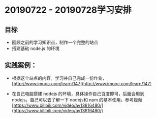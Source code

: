 # 20190722 - 20190728学习安排

## 目标 

- 回顾之前的学习知识点，制作一个完整的站点
- 搭建基础 node.js 的环境

## 实践案例：

- 根据这个站点的内容，学习并自己完成一份作业，[http://www.imooc.com/learn/147](http://www.imooc.com/learn/147)

- 在自己电脑搭建 nodejs 的环境，具体操作自己百度即可，后面会用到 nodejs。自己可以去了解一下 nodejs和 npm 的基本使用。参考视频[https://www.bilibili.com/video/av13816480/](https://www.bilibili.com/video/av13816480/)
